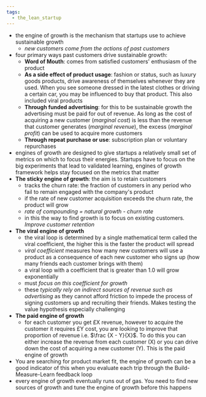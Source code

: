 ```yaml
---
tags:
  - the_lean_startup
---
```

- the engine of growth is the mechanism that startups use to achieve sustainable growth
	- *new customers come from the actions of past customers*
- four primary ways past customers drive sustainable growth:
	- **Word of Mouth**: comes from satisfied customers' enthusiasm of the product
	- **As a side effect of product usage**: fashion or status, such as luxury goods products, drive awareness of themselves whenever they are used. When you see someone dressed in the latest clothes or driving a certain car, you may be influenced to buy that product. This also included viral products
	- **Through funded advertising**: for this to be sustainable growth the advertising must be paid for out of revenue. As long as the cost of acquiring a new customer (*marginal cost*) is less than the revenue that customer generates (*marginal revenue*), the excess (*marginal profit*) can be used to acquire more customers
	- **Through repeat purchase or use**: subscription plan or voluntary repurchases
- engines of growth are designed to give startups a relatively small set of metrics on which to focus their energies. Startups have to focus on the big experiments that lead to validated learning, engines of growth framework helps stay focused on the metrics that matter
- **The sticky engine of growth**: the aim is to retain customers
	- tracks the churn rate: the fraction of customers in any period who fail to remain engaged with the company's product
	- if the rate of new customer acquisition exceeds the churn rate, the product will grow
	- *rate of compounding = natural growth - churn rate*
	- in this the way to find growth is to focus on existing customers. *Improve customer retention*
- **The viral engine of growth**
	- the viral loop is determined by a single mathematical term called the viral coefficient, the higher this is the faster the product will spread
	- *viral coefficient* measures how many new customers will use a product as a consequence of each new customer who signs up (how many friends each customer brings with them)
	- a viral loop with a coefficient that is greater than $1.0$ will grow exponentially
	- must *focus on this coefficient for growth*
	- these *typically rely on indirect sources of revenue such as advertising* as they cannot afford friction to impede the process of signing customers up and recruiting their friends. Makes testing the value hypothesis especially challenging
- **The paid engine of growth**
	- for each customer you get £X revenue, however to acquire the customer it requires £Y cost, you are looking to improve that proportion of revenue i.e. $\frac {X - Y}{X}$. To do this you can either increase the revenue from each customer (X) or you can drive down the cost of acquiring a new customer (Y). This is the paid engine of growth
- You are searching for product market fit, the engine of growth can be a good indicator of this when you evaluate each trip through the Build-Measure-Learn feedback loop
- every engine of growth eventually runs out of gas. You need to find new sources of growth and tune the engine of growth before this happens